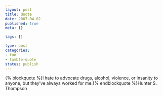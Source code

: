 ```yaml
--- 
layout: post
title: Quote
date: 2007-04-02
published: true
meta: {}

tags: []

type: post
categories: 
- fun
- tumble-quote
status: publish
---
```

{% blockquote %}I hate to advocate drugs, alcohol, violence, or insanity to anyone, but they&#8217;ve always worked for me.{% endblockquote %}Hunter S. Thompson
